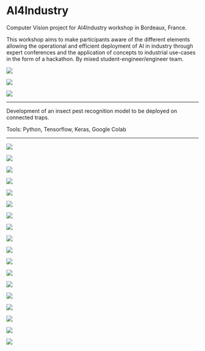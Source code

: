 # AI4Industry

Computer Vision project for AI4Industry workshop in Bordeaux, France.

This workshop aims to make participants aware of the different elements allowing the operational and efficient deployment of AI in industry through expert conferences and the application of concepts to industrial use-cases in the form of a hackathon. 
By mixed student-engineer/engineer team.


![](/readme_images/ai4industry.png)

![](/readme_images/image1.png)

![](/readme_images/image2.png)


-----------


Development of an insect pest recognition model to be deployed on connected traps.

Tools: Python, Tensorflow, Keras, Google Colab


-----------


![](/readme_images/ai4industry1.png)

![](/readme_images/ai4industry2.png)

![](/readme_images/ai4industry3.png)

![](/readme_images/ai4industry4.png)

![](/readme_images/ai4industry5.png)

![](/readme_images/ai4industry6.png)

![](/readme_images/ai4industry7.png)

![](/readme_images/ai4industry8.png)

![](/readme_images/ai4industry9.png)

![](/readme_images/ai4industry10.png)

![](/readme_images/ai4industry11.png)

![](/readme_images/ai4industry12.png)

![](/readme_images/ai4industry13.png)

![](/readme_images/ai4industry14.png)

![](/readme_images/ai4industry15.png)

![](/readme_images/ai4industry16.png)

![](/readme_images/ai4industry17.png)

![](/readme_images/ai4industry18.png)






